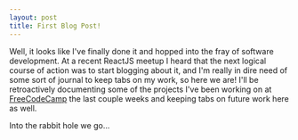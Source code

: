```yaml
---
layout: post
title: First Blog Post!
---
```


Well, it looks like I've finally done it and hopped into the fray of software development. At a recent ReactJS meetup I heard that the next logical course of action was to start blogging about it, and I'm really in dire need of some sort of journal to keep tabs on my work, so here we are! I'll be retroactively documenting some of the projects I've been working on at [FreeCodeCamp](https://www.freecodecamp.com) the last couple weeks and keeping tabs on future work here as well.

Into the rabbit hole we go...
